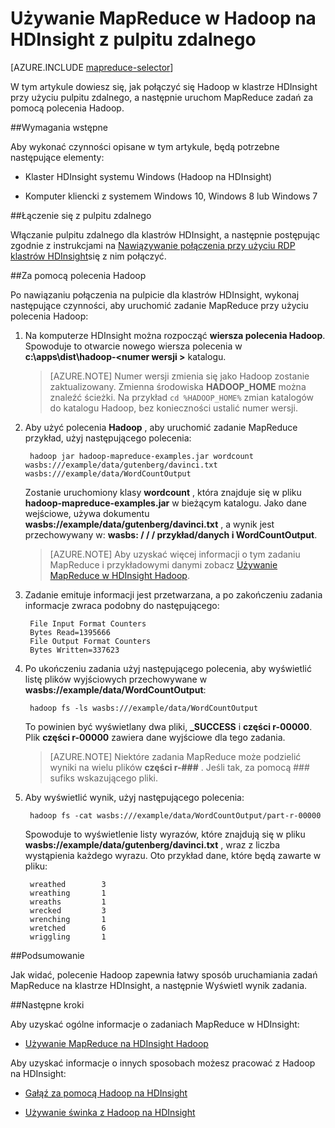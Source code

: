 <properties
   pageTitle="MapReduce i pulpitu zdalnego z Hadoop w HDInsight | Microsoft Azure"
   description="Informacje o sposobie korzystania z pulpitu zdalnego do łączenia się Hadoop na HDInsight i MapReduce zadań."
   services="hdinsight"
   documentationCenter=""
   authors="Blackmist"
   manager="jhubbard"
   editor="cgronlun"
    tags="azure-portal"/>

<tags
   ms.service="hdinsight"
   ms.devlang="na"
   ms.topic="article"
   ms.tgt_pltfrm="na"
   ms.workload="big-data"
   ms.date="09/27/2016"
   ms.author="larryfr"/>

# <a name="use-mapreduce-in-hadoop-on-hdinsight-with-remote-desktop"></a>Używanie MapReduce w Hadoop na HDInsight z pulpitu zdalnego

[AZURE.INCLUDE [mapreduce-selector](../../includes/hdinsight-selector-use-mapreduce.md)]

W tym artykule dowiesz się, jak połączyć się Hadoop w klastrze HDInsight przy użyciu pulpitu zdalnego, a następnie uruchom MapReduce zadań za pomocą polecenia Hadoop.

##<a id="prereq"></a>Wymagania wstępne

Aby wykonać czynności opisane w tym artykule, będą potrzebne następujące elementy:

* Klaster HDInsight systemu Windows (Hadoop na HDInsight)

* Komputer kliencki z systemem Windows 10, Windows 8 lub Windows 7

##<a id="connect"></a>Łączenie się z pulpitu zdalnego

Włączanie pulpitu zdalnego dla klastrów HDInsight, a następnie postępując zgodnie z instrukcjami na [Nawiązywanie połączenia przy użyciu RDP klastrów HDInsight](hdinsight-administer-use-management-portal.md#rdp)się z nim połączyć.

##<a id="hadoop"></a>Za pomocą polecenia Hadoop

Po nawiązaniu połączenia na pulpicie dla klastrów HDInsight, wykonaj następujące czynności, aby uruchomić zadanie MapReduce przy użyciu polecenia Hadoop:

1. Na komputerze HDInsight można rozpocząć **wiersza polecenia Hadoop**. Spowoduje to otwarcie nowego wiersza polecenia w **c:\apps\dist\hadoop-&lt;numer wersji >** katalogu.

    > [AZURE.NOTE] Numer wersji zmienia się jako Hadoop zostanie zaktualizowany. Zmienna środowiska **HADOOP_HOME** można znaleźć ścieżki. Na przykład `cd %HADOOP_HOME%` zmian katalogów do katalogu Hadoop, bez konieczności ustalić numer wersji.

2. Aby użyć polecenia **Hadoop** , aby uruchomić zadanie MapReduce przykład, użyj następującego polecenia:

        hadoop jar hadoop-mapreduce-examples.jar wordcount wasbs:///example/data/gutenberg/davinci.txt wasbs:///example/data/WordCountOutput

    Zostanie uruchomiony klasy **wordcount** , która znajduje się w pliku **hadoop-mapreduce-examples.jar** w bieżącym katalogu. Jako dane wejściowe, używa dokumentu **wasbs://example/data/gutenberg/davinci.txt** , a wynik jest przechowywany w: **wasbs: / / / przykład/danych i WordCountOutput**.

    > [AZURE.NOTE] Aby uzyskać więcej informacji o tym zadaniu MapReduce i przykładowymi danymi zobacz <a href="hdinsight-use-mapreduce.md">Używanie MapReduce w HDInsight Hadoop</a>.

2. Zadanie emituje informacji jest przetwarzana, a po zakończeniu zadania informacje zwraca podobny do następującego:

        File Input Format Counters
        Bytes Read=1395666
        File Output Format Counters
        Bytes Written=337623

3. Po ukończeniu zadania użyj następującego polecenia, aby wyświetlić listę plików wyjściowych przechowywane w **wasbs://example/data/WordCountOutput**:

        hadoop fs -ls wasbs:///example/data/WordCountOutput

    To powinien być wyświetlany dwa pliki, **_SUCCESS** i **części r-00000**. Plik **części r-00000** zawiera dane wyjściowe dla tego zadania.

    > [AZURE.NOTE] Niektóre zadania MapReduce może podzielić wyniki na wielu plików **części r-###** . Jeśli tak, za pomocą ### sufiks wskazującego pliki.

4. Aby wyświetlić wynik, użyj następującego polecenia:

        hadoop fs -cat wasbs:///example/data/WordCountOutput/part-r-00000

    Spowoduje to wyświetlenie listy wyrazów, które znajdują się w pliku **wasbs://example/data/gutenberg/davinci.txt** , wraz z liczba wystąpienia każdego wyrazu. Oto przykład dane, które będą zawarte w pliku:

        wreathed        3
        wreathing       1
        wreaths         1
        wrecked         3
        wrenching       1
        wretched        6
        wriggling       1

##<a id="summary"></a>Podsumowanie

Jak widać, polecenie Hadoop zapewnia łatwy sposób uruchamiania zadań MapReduce na klastrze HDInsight, a następnie Wyświetl wynik zadania.

##<a id="nextsteps"></a>Następne kroki

Aby uzyskać ogólne informacje o zadaniach MapReduce w HDInsight:

* [Używanie MapReduce na HDInsight Hadoop](hdinsight-use-mapreduce.md)

Aby uzyskać informacje o innych sposobach możesz pracować z Hadoop na HDInsight:

* [Gałąź za pomocą Hadoop na HDInsight](hdinsight-use-hive.md)

* [Używanie świnka z Hadoop na HDInsight](hdinsight-use-pig.md)

